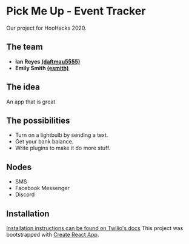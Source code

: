 # Pick Me Up - Event Tracker
Our project for HooHacks 2020.

## The team
- **Ian Reyes [(daftmau5555)](http://github.com/daftmau5555/)**
- **Emily Smith [(esmith)](http://github.com/esmith)** 

## The idea
An app that is great

## The possibilities
- Turn on a lightbulb by sending a text.
- Get your bank balance.
- Write plugins to make it do more stuff.

## Nodes
- SMS
- Facebook Messenger
- Discord

## Installation

[Installation instructions can be found on Twilio's docs](https://www.twilio.com/docs/sms/quickstart/node)
This project was bootstrapped with [Create React App](https://github.com/facebook/create-react-app).
